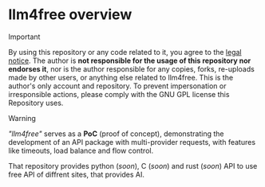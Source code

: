 # llm4free overview

> [!IMPORTANT]
> By using this repository or any code related to it, you agree to the [legal notice](LEGAL_NOTICE.MD). The author is **not responsible for the usage of this repository nor endorses it**, nor is the author responsible for any copies, forks, re-uploads made by other users, or anything else related to llm4free. This is the author's only account and repository. To prevent impersonation or irresponsible actions, please comply with the GNU GPL license this Repository uses.

> [!WARNING]
> _"llm4free"_ serves as a **PoC** (proof of concept), demonstrating the development of an API package with multi-provider requests, with features like timeouts, load balance and flow control.

That repository provides python (*soon*), C (*soon*) and rust (*soon*) API to use free API of diffrent sites, that provides AI.
